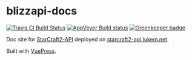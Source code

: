 # blizzapi-docs

[![Travis CI Build Status](https://travis-ci.org/lukemnet/blizzapi-docs.svg?branch=master)](https://travis-ci.org/lukemnet/blizzapi-docs)
[![AppVeyor Build status](https://ci.appveyor.com/api/projects/status/y2lfcp47m3tplu8i?svg=true)](https://ci.appveyor.com/project/lwojcik/blizzapi-docs) [![Greenkeeper badge](https://badges.greenkeeper.io/lukemnet/starcraft2-api-docs.svg)](https://greenkeeper.io/)

Doc site for [StarCraft2-API](https://github.com/lukemnet/starcraft2-api) deployed on [starcraft2-api.lukem.net](https://blizzapi.lukem.net).

Built with [VuePress](https://vuepress.vuejs.org/).
